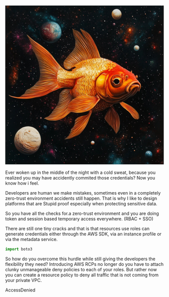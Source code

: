 ![screenshot](pics/fish.jpeg)

Ever woken up in the middle of the night with a cold sweat, because you realized you may have accidently commited those credentials? Now you know how i feel.

Developers are human we make mistakes, sometimes even in a completely zero-trust environment accidents still happen. That is why I like to design platforms that are Stupid proof especially when protecting sensitive data.

So you have all the checks for.a zero-trust environment and you are doing token and session based temporary access everywhere. (RBAC + SSO)

There are still one tiny cracks and that is that resources use roles can generate credentials either through the AWS SDK, via an instance profile or via the metadata service.

```python
import boto3
```

So how do you overcome this hurdle while still giving the developers the flexibility they need? Introducing AWS RCPs no longer do you have to attach clunky unmanageable deny policies to each of your roles. But rather now you can create a resource policy to deny all traffic that is not coming from your private VPC.

AccessDenied 


